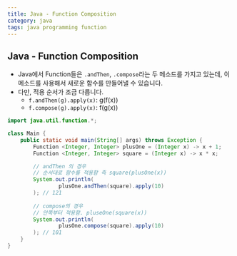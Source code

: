 ```yaml
---
title: Java - Function Composition
category: java
tags: java programming function 
---
```


## Java - Function Composition

- Java에서 Function들은 `.andThen`, `.compose`라는 두 메소드를 가지고 있는데, 이 메소드를 사용해서 새로운 함수를 만들어낼 수 있습니다.
- 다만, 적용 순서가 조금 다릅니다.
  - `f.andThen(g).apply(x)`: g(f(x))
  - `f.compose(g).apply(x)`: f(g(x)) 

```java
import java.util.function.*;

class Main {
    public static void main(String[] args) throws Exception {
        Function <Integer, Integer> plusOne = (Integer x) -> x + 1;
        Function <Integer, Integer> square = (Integer x) -> x * x;

        // andThen 의 경우 
        // 순서대로 함수를 적용함 즉 square(plusOne(x))
        System.out.println(
                plusOne.andThen(square).apply(10)
        ); // 121
        
        // compose의 경우
        // 안쪽부터 적용함. pluseOne(square(x))
        System.out.println(
                plusOne.compose(square).apply(10)
        ); // 101
    }
}
```

